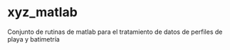 # xyz_matlab
Conjunto de rutinas de matlab para el tratamiento de datos de perfiles de playa y batimetría
